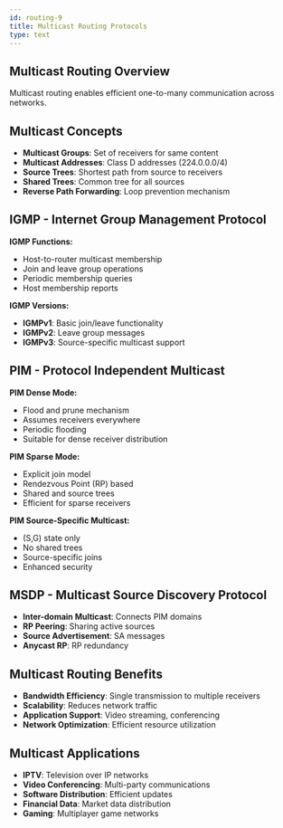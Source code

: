 ```yaml
---
id: routing-9
title: Multicast Routing Protocols
type: text
---
```



## Multicast Routing Overview

Multicast routing enables efficient one-to-many communication across networks.

## Multicast Concepts

- **Multicast Groups**: Set of receivers for same content
- **Multicast Addresses**: Class D addresses (224.0.0.0/4)
- **Source Trees**: Shortest path from source to receivers
- **Shared Trees**: Common tree for all sources
- **Reverse Path Forwarding**: Loop prevention mechanism

## IGMP - Internet Group Management Protocol

**IGMP Functions:**
- Host-to-router multicast membership
- Join and leave group operations
- Periodic membership queries
- Host membership reports

**IGMP Versions:**
- **IGMPv1**: Basic join/leave functionality
- **IGMPv2**: Leave group messages
- **IGMPv3**: Source-specific multicast support

## PIM - Protocol Independent Multicast

**PIM Dense Mode:**
- Flood and prune mechanism
- Assumes receivers everywhere
- Periodic flooding
- Suitable for dense receiver distribution

**PIM Sparse Mode:**
- Explicit join model
- Rendezvous Point (RP) based
- Shared and source trees
- Efficient for sparse receivers

**PIM Source-Specific Multicast:**
- (S,G) state only
- No shared trees
- Source-specific joins
- Enhanced security

## MSDP - Multicast Source Discovery Protocol

- **Inter-domain Multicast**: Connects PIM domains
- **RP Peering**: Sharing active sources
- **Source Advertisement**: SA messages
- **Anycast RP**: RP redundancy

## Multicast Routing Benefits

- **Bandwidth Efficiency**: Single transmission to multiple receivers
- **Scalability**: Reduces network traffic
- **Application Support**: Video streaming, conferencing
- **Network Optimization**: Efficient resource utilization

## Multicast Applications

- **IPTV**: Television over IP networks
- **Video Conferencing**: Multi-party communications
- **Software Distribution**: Efficient updates
- **Financial Data**: Market data distribution
- **Gaming**: Multiplayer game networks